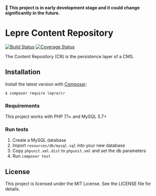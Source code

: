 **🚧 This project is in early development stage and it could change significantly in the future.**

# Lepre Content Repository

[![Build Status](https://travis-ci.org/leprephp/cr.svg?branch=master)](https://travis-ci.org/leprephp/cr)
[![Coverage Status](https://coveralls.io/repos/github/leprephp/cr/badge.svg?branch=master)](https://coveralls.io/github/leprephp/cr?branch=master)

The Content Repository (CR) is the persistence layer of a CMS.

## Installation

Install the latest version with [Composer][composer]:

```
$ composer require lepre/cr
```

### Requirements

This project works with PHP 7.1+ and MySQL 5.7+

### Run tests

1. Create a MySQL database
2. Import `resources/db/mysql.sql` into your new database
3. Copy `phpunit.xml.dist` to `phpunit.xml` and set the db parameters
4. Run `composer test`

## License

This project is licensed under the MIT License. See the LICENSE file for details.

[composer]: https://getcomposer.org/
